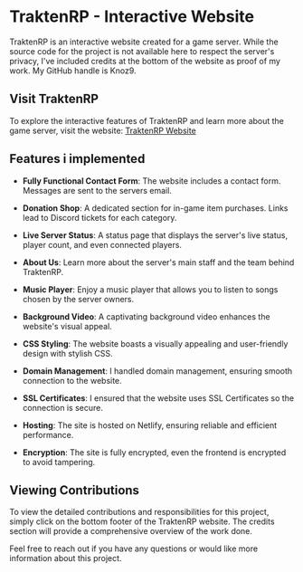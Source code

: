 # TraktenRP - Interactive Website

TraktenRP is an interactive website created for a game server. While the source code for the project is not available here to respect the server's privacy, I've included credits at the bottom of the website as proof of my work. My GitHub handle is Knoz9.

## Visit TraktenRP

To explore the interactive features of TraktenRP and learn more about the game server, visit the website: [TraktenRP Website](https://www.traktenrp.se)

## Features i implemented

- **Fully Functional Contact Form**: The website includes a contact form. Messages are sent to the servers email.
  
- **Donation Shop**: A dedicated section for in-game item purchases. Links lead to Discord tickets for each category.

- **Live Server Status**: A status page that displays the server's live status, player count, and even connected players.

- **About Us**: Learn more about the server's main staff and the team behind TraktenRP.

- **Music Player**: Enjoy a music player that allows you to listen to songs chosen by the server owners.

- **Background Video**: A captivating background video enhances the website's visual appeal.

- **CSS Styling**: The website boasts a visually appealing and user-friendly design with stylish CSS.

- **Domain Management**: I handled domain management, ensuring smooth connection to the website.

- **SSL Certificates**: I ensured that the website uses SSL Certificates so the connection is secure.

- **Hosting**: The site is hosted on Netlify, ensuring reliable and efficient performance.

- **Encryption**: The site is fully encrypted, even the frontend is encrypted to avoid tampering.

## Viewing Contributions

To view the detailed contributions and responsibilities for this project, simply click on the bottom footer of the TraktenRP website. The credits section will provide a comprehensive overview of the work done.

Feel free to reach out if you have any questions or would like more information about this project.
